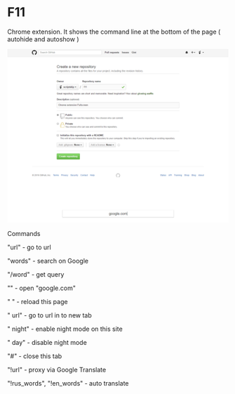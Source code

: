 # F11
Chrome extension. It shows the command line at the bottom of the page ( autohide and autoshow )

![alt text](demo.png)

Commands

"url" - go to url

"words" - search on Google

"/word" - get query


"" - open "google.com"

" " - reload this page

" url" - go to url in to new tab

" night" - enable night mode on this site

" day" - disable night mode


"#" - close this tab


"!url" - proxy via Google Translate

"!rus_words", "!en_words" - auto translate